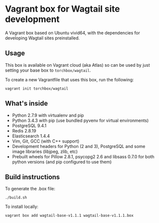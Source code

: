 Vagrant box for Wagtail site development
========================================

A Vagrant box based on Ubuntu vivid64, with the dependencies for developing Wagtail sites preinstalled.

Usage
-----

This box is available on Vagrant cloud (aka Atlas) so can be used by just setting your base box to ``torchbox/wagtail``.

To create a new Vagrantfile that uses this box, run the following:

```
vagrant init torchbox/wagtail
```

What's inside
-------------

 - Python 2.7.9 with virtualenv and pip
 - Python 3.4.3 with pip (use bundled pyvenv for virtual environments)
 - PostgreSQL 9.4.1
 - Redis 2.8.19
 - Elasticsearch 1.4.4
 - Vim, Git, GCC (with C++ support)
 - Development headers for Python (2 and 3), PostgreSQL and some image libraries (libjpeg, zlib, etc)
 - Prebuilt wheels for Pillow 2.8.1, psycopg2 2.6 and libsass 0.7.0 for both python versions (and pip configured to use them)


Build instructions
------------------

To generate the .box file:

    ./build.sh

To install locally:

    vagrant box add wagtail-base-v1.1.1 wagtail-base-v1.1.1.box
